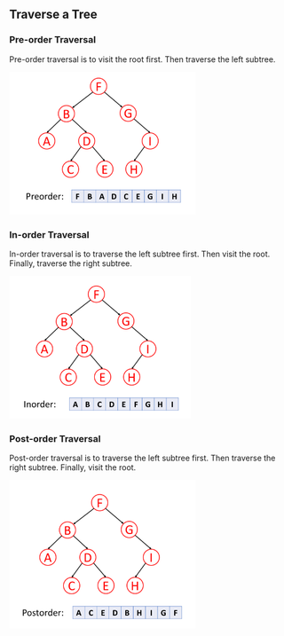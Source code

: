 ## Traverse a Tree

### Pre-order Traversal
Pre-order traversal is to visit the root first. 
Then traverse the left subtree.

![img.png](img.png)


### In-order Traversal
In-order traversal is to traverse the left subtree first. 
Then visit the root. Finally, traverse the right subtree.

![img_1.png](img_1.png)


### Post-order Traversal
Post-order traversal is to traverse the left subtree first. 
Then traverse the right subtree. Finally, visit the root.

![img_2.png](img_2.png)
